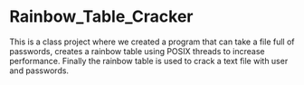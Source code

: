 # Rainbow_Table_Cracker
This is a class project where we created a program that can take a file full of passwords, creates a rainbow table using POSIX threads to increase performance. Finally the rainbow table is used to crack a text file with user and passwords.
